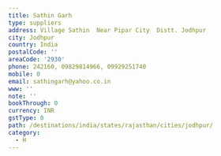 ```yaml
---
title: Sathin Garh
type: suppliers
address: Village Sathin  Near Pipar City  Distt. Jodhpur
city: Jodhpur
country: India
postalCode: ''
areaCode: '2930'
phone: 242160, 09829814966, 09929251740
mobile: 0
email: sathingarh@yahoo.co.in
www: ''
note: ''
bookThrough: 0
currency: INR
gstType: 0
path: /destinations/india/states/rajasthan/cities/jodhpur/
category:
  - H
---
```


